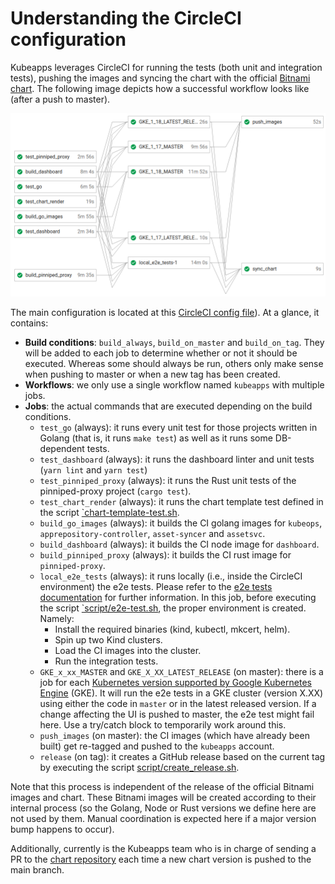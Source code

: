 # Understanding the CircleCI configuration

Kubeapps leverages CircleCI for running the tests (both unit and integration tests), pushing the images and syncing the chart with the official [Bitnami chart](https://github.com/bitnami/charts/tree/master/bitnami/kubeapps). The following image depicts how a successful workflow looks like (after a push to master).

![CircleCI workflow after pushing to master](../img/ci-workflow-master.png "CircleCI workflow after pushing to master")

The main configuration is located at this [CircleCI config file](../../.circleci/config.yml)). At a glance, it contains:

- **Build conditions**: `build_always`, `build_on_master` and `build_on_tag`. They will be added to each job to determine whether or not it should be executed. Whereas some should always be run, others only make sense when pushing to master or when a new tag has been created.
- **Workflows**: we only use a single workflow named `kubeapps` with multiple jobs.
- **Jobs**: the actual commands that are executed depending on the build conditions.
  - `test_go` (always): it runs every unit test for those projects written in Golang (that is, it runs `make test`) as well as it runs some DB-dependent tests.
  - `test_dashboard` (always): it runs the dashboard linter and unit tests (`yarn lint` and `yarn test`)
  - `test_pinniped_proxy` (always): it runs the Rust unit tests of the pinniped-proxy project (`cargo test`).
  - `test_chart_render` (always): it runs the chart template test defined in the script [`chart-template-test.sh](../../script/chart-template-test.sh).
  - `build_go_images` (always): it builds the CI golang images for `kubeops`, `apprepository-controller`, `asset-syncer` and `assetsvc`.
  - `build_dashboard` (always): it builds the CI node image for `dashboard`.
  - `build_pinniped_proxy` (always): it builds the CI rust image for `pinniped-proxy`.
  - `local_e2e_tests` (always): it runs locally (i.e., inside the CircleCI environment) the e2e tests. Please refer to the [e2e tests documentation](./end-to-end-tests.md) for further information. In this job, before executing the script [`script/e2e-test.sh](../../script/e2e-test.sh), the proper environment is created. Namely:
    - Install the required binaries (kind, kubectl, mkcert, helm).
    - Spin up two Kind clusters.
    - Load the CI images into the cluster.
    - Run the integration tests.
  - `GKE_x_xx_MASTER` and `GKE_X_XX_LATEST_RELEASE` (on master): there is a job for each [Kubernetes version supported by Google Kubernetes Engine](https://cloud.google.com/kubernetes-engine/docs/release-notes) (GKE). It will run the e2e tests in a GKE cluster (version X.XX) using either the code in `master` or in the latest released version. If a change affecting the UI is pushed to master, the e2e test might fail here. Use a try/catch block to temporarily work around this.
  - `push_images` (on master): the CI images (which have already been built) get re-tagged and pushed to the `kubeapps` account.
  - `release` (on tag): it creates a GitHub release based on the current tag by executing the script [script/create_release.sh](../../script/create_release.sh).

Note that this process is independent of the release of the official Bitnami images and chart. These Bitnami images will be created according to their internal process (so the Golang, Node or Rust versions we define here are not used by them. Manual coordination is expected here if a major version bump happens to occur).

Additionally, currently is the Kubeapps team who is in charge of sending a PR to the [chart repository](https://github.com/bitnami/charts/tree/master/bitnami/kubeapps) each time a new chart version is pushed to the main branch.
